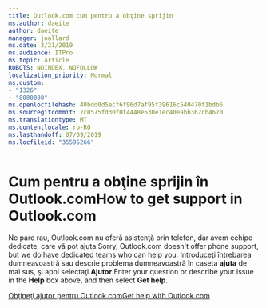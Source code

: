 ```yaml
---
title: Outlook.com cum pentru a obţine sprijin
ms.author: daeite
author: daeite
manager: joallard
ms.date: 3/21/2019
ms.audience: ITPro
ms.topic: article
ROBOTS: NOINDEX, NOFOLLOW
localization_priority: Normal
ms.custom:
- "1326"
- "8000080"
ms.openlocfilehash: 40bdd0d5ecf6f96d7af95f39616c540470f1bdb6
ms.sourcegitcommit: 7c0575fd30f0f4448e530e1ec40eabb362cb4670
ms.translationtype: MT
ms.contentlocale: ro-RO
ms.lasthandoff: 07/09/2019
ms.locfileid: "35595266"
---
```

# <a name="how-to-get-support-in-outlookcom"></a><span data-ttu-id="cf4a0-102">Cum pentru a obţine sprijin în Outlook.com</span><span class="sxs-lookup"><span data-stu-id="cf4a0-102">How to get support in Outlook.com</span></span>

<span data-ttu-id="cf4a0-103">Ne pare rau, Outlook.com nu oferă asistenţă prin telefon, dar avem echipe dedicate, care vă pot ajuta.</span><span class="sxs-lookup"><span data-stu-id="cf4a0-103">Sorry, Outlook.com doesn't offer phone support, but we do have dedicated teams who can help you.</span></span>
<span data-ttu-id="cf4a0-104">Introduceţi întrebarea dumneavoastră sau descrie problema dumneavoastră în caseta **ajuta** de mai sus, şi apoi selectaţi **Ajutor**.</span><span class="sxs-lookup"><span data-stu-id="cf4a0-104">Enter your question or describe your issue in the **Help** box above, and then select **Get help**.</span></span>

[<span data-ttu-id="cf4a0-105">Obţineţi ajutor pentru Outlook.com</span><span class="sxs-lookup"><span data-stu-id="cf4a0-105">Get help with Outlook.com</span></span>](https://support.office.com/article/40676ad0-c831-45ac-a023-5be633be798d?wt.mc_id=Office_Outlook_com_Alchemy)
